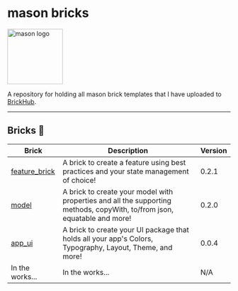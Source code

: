 # mason bricks

<p align="left">
<img src="https://raw.githubusercontent.com/felangel/mason/master/assets/mason_full.png" height="125" alt="mason logo" />
</p>

A repository for holding all mason brick templates that I have uploaded to [BrickHub](https://brickhub.dev/).

---

## Bricks 🧱

| Brick                                                            | Description                                                                                                              | Version |
| ---------------------------------------------------------------- | ------------------------------------------------------------------------------------------------------------------------ | ------- |
| [feature_brick](https://brickhub.dev/bricks/feature_brick/0.2.1) | A brick to create a feature using best practices and your state management of choice!                                    | 0.2.1   |
| [model](https://brickhub.dev/bricks/app_ui/0.2.0)                | A brick to create your model with properties and all the supporting methods, copyWith, to/from json, equatable and more! | 0.2.0   |
| [app_ui](https://brickhub.dev/bricks/app_ui/0.0.4)               | A brick to create your UI package that holds all your app's Colors, Typography, Layout, Theme, and more!                 | 0.0.4   |
| In the works...                                                  | In the works...                                                                                                          | N/A     |
